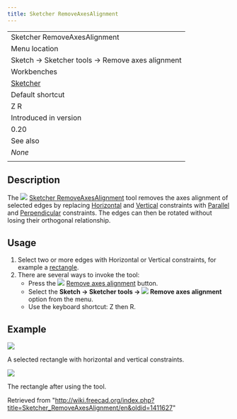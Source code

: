 ```yaml
---
title: Sketcher RemoveAxesAlignment
---
```


|                                                      |
| ---------------------------------------------------- |
| Sketcher RemoveAxesAlignment                         |
| Menu location                                        |
| Sketch → Sketcher tools → Remove axes alignment      |
| Workbenches                                          |
| [Sketcher](/Sketcher_Workbench "Sketcher Workbench") |
| Default shortcut                                     |
| Z R                                                  |
| Introduced in version                                |
| 0.20                                                 |
| See also                                             |
| _None_                                               |
|                                                      |

## Description

The ![](/images/Sketcher_RemoveAxesAlignment.svg) [Sketcher RemoveAxesAlignment](/Sketcher_RemoveAxesAlignment "Sketcher RemoveAxesAlignment") tool removes the axes alignment of selected edges by replacing [Horizontal](/Sketcher_ConstrainHorizontal "Sketcher ConstrainHorizontal") and [Vertical](/Sketcher_ConstrainVertical "Sketcher ConstrainVertical") constraints with [Parallel](/Sketcher_ConstrainParallel "Sketcher ConstrainParallel") and [Perpendicular](/Sketcher_ConstrainPerpendicular "Sketcher ConstrainPerpendicular") constraints. The edges can then be rotated without losing their orthogonal relationship.

## Usage

1. Select two or more edges with Horizontal or Vertical constraints, for example a [rectangle](/Sketcher_CreateRectangle "Sketcher CreateRectangle").
2. There are several ways to invoke the tool:
   - Press the ![](/images/Sketcher_RemoveAxesAlignment.svg) [Remove axes alignment](/Sketcher_RemoveAxesAlignment "Sketcher RemoveAxesAlignment") button.
   - Select the **Sketch → Sketcher tools → ![](/images/Sketcher_RemoveAxesAlignment.svg) Remove axes alignment** option from the menu.
   - Use the keyboard shortcut: Z then R.

## Example

![](/images/SketcherRemoveAxesAlignmentStart.png)

A selected rectangle with horizontal and vertical constraints.

![](/images/SketcherRemoveAxesAlignmentResult.png)

The rectangle after using the tool.

Retrieved from "<http://wiki.freecad.org/index.php?title=Sketcher_RemoveAxesAlignment/en&oldid=1411627>"
